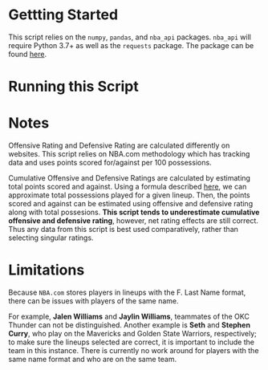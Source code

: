 # Gettting Started
This script relies on the `numpy`, `pandas`, and `nba_api` packages. `nba_api` will require Python 3.7+ as well as the `requests` package. The package can be found [here](https://github.com/swar/nba_api).

# Running this Script

# Notes
Offensive Rating and Defensive Rating are calculated differently on websites. This script relies on NBA.com methodology which has tracking data and uses points scored for/against per 100 possessions.


Cumulative Offensive and Defensive Ratings are calculated by estimating total points scored and against. Using a formula described [here](https://hackastat.eu/en/learn-a-stat-possessions-and-pace/#:~:text=not%20real%20values.-,Formula,those%20finished%20at%20regular%20times.), we can approximate total possessions played for a given lineup. Then, the points scored and against can be estimated using offensive and defensive rating along with total possesions. **This script tends to underestimate cumulative offensive and defensive rating**, however, net rating effects are still correct. Thus any data from this script is best used comparatively, rather than selecting singular ratings. 

# Limitations
Because `NBA.com` stores players in lineups with the F. Last Name format, there can be issues with players of the same name. 

For example, **Jalen Williams** and **Jaylin Williams**, teammates of the OKC Thunder can not be distinguished. Another example is **Seth** and **Stephen Curry**, who play on the Mavericks and Golden State Warriors, respectively; to make sure the lineups selected are correct, it is important to include the team in this instance. There is currently no work around for players with the same name format and who are on the same team.
